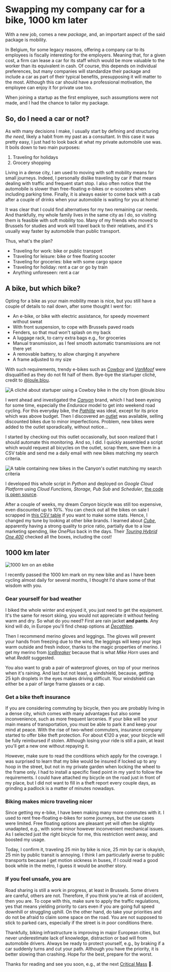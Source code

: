 # Swapping my company car for a bike, 1000 km later

With a new job, comes a new _package_, and, an important aspect of the said package is mobility.

In Belgium, for some legacy reasons, offering a company car to its employees is fiscally interesting for the employers. Meaning that, for a given cost, a firm can lease a car for its staff which would be more valuable to the worker than its equivalent in cash. Of course, this depends on individual preferences, but many companies will standardize their package and include a car as part of their typical benefits, presupposing it will matter to the most. Although this car should have a professional motivation, the employee can enjoy it for private use too.

When joining a startup as the first employee, such assumptions were not made, and I had the chance to tailor my package.

## So, do I need a car or not?

As with many decisions I make, I usually start by defining and structuring _the need_, likely a habit from my past as a consultant. In this case it was pretty easy, I just had to look back at what my private automobile use was. It boils down to two main purposes:

1. Traveling for holidays
2. Grocery shopping

Living in a dense city, I am used to moving with soft mobility means for small journeys. Indeed, I personally dislike traveling by car if that means dealing with traffic and frequent start stop. I also often notice that the automobile is slower than free-floating e-bikes or e-scooters when including parking time. Finally, it is always easier to come back with a cab after a couple of drinks when your automobile is waiting for you at home!

It was clear that I could find alternatives for my two remaining car needs. And thankfully, my whole family lives in the same city as I do, so visiting them is feasible with soft mobility too. Many of my friends who moved to Brussels for studies and work will travel back to their relatives, and it's usually way faster by automobile than public transport.

Thus, what's the plan?

- Traveling for work: bike or public transport
- Traveling for leisure: bike or free floating scooter
- Traveling for groceries: bike with some cargo space
- Traveling for holiday: rent a car or go by train
- Anything unforeseen: rent a car

## A bike, but which bike?

Opting for a bike as your main mobility mean is nice, but you still have a couple of details to nail down, after some thought I went for:

- An e-bike, or bike with electric assistance, for speedy movement without sweat
- With front suspension, to cope with Brussels paved roads
- Fenders, so that mud won't splash on my back
- A luggage rack, to carry extra bags e.g., for groceries
- Manual transmission, as I feel smooth automatic transmissions are not there yet
- A removable battery, to allow charging it anywhere
- A frame adjusted to my size

With such requirements, trendy e-bikes such as [_Cowboy_](https://us.cowboy.com/) and [_VanMoof_](https://www.vanmoof.com/) were disqualified as they do not fit half of them. Bye-bye the startuper cliché, credit to [@loule.blou](https://www.instagram.com/p/CRbBJa_lm66/).

![A cliché about startuper using a Cowboy bike in the city from @loule.blou](/img/posts/startupeur-cowboy-en.jpg)

I went ahead and investigated the [_Canyon_](https://www.canyon.com/) brand, which I had been eyeing for some time, especially the _Endurace_ model to get into weekend road cycling. For this everyday bike, the [_Pathlite_](https://www.canyon.com/en-be/electric-bikes/electric-touring-bikes/pathlite-on/) was ideal, except for its price which was above budget. Then I discovered an [outlet](https://www.canyon.com/en-be/outlet-bikes/) was available, selling discounted bikes due to minor imperfections. Problem, new bikes were added to the outlet sporadically, without notice...

I started by checking out this outlet occasionally, but soon realized that I should automate this monitoring. And so, I did. I quickly assembled a script which would request all bicycles on the outlet, scrap them, save them in a CSV table and send me a daily email with new bikes matching my search criteria.

![A table containing new bikes in the Canyon's outlet matching my search criteria](/img/posts/canyon-monitor-table.jpg)

I developed this whole script in _Python_ and deployed on _Google Cloud Platform_ using _Cloud Functions, Storage, Pub Sub_ and _Scheduler_, [the code is open source](https://github.com/simonpicard/canyon-outlet-monitor).

After a couple of weeks, my dream _Canyon_ bicycle was still too expensive, even discounted up to 10%. You can check out all the bikes on sale I scrapped in [this CSV table](https://github.com/simonpicard/canyon-outlet-monitor/blob/main/data/canyon_monitor_bikes.csv) if you want to make some stats. Hence, I changed my tune by looking at other bike brands. I learned about [_Cube_](https://www.cube.eu/), apparently having a strong quality to price ratio, partially due to a low marketing spending, like _OnePlus_ back in the days. Their [_Touring Hybrid One 400_](https://www.cube.eu/2022/e-bikes/city-tour/on-road/touring-hybrid/cube-touring-hybrid-one-400-greynblue/) checked all the boxes, including the cost!

## 1000 km later

![1000 km on an ebike](/img/posts/ebike-1000-km.jpg)

I recently passed the 1000 km mark on my new bike and as I have been cycling almost daily for several months, I thought I'd share some of that wisdom with you.

### Gear yourself for bad weather

I biked the whole winter and enjoyed it, you just need to get the equipment. It's the same for resort skiing, you would not appreciate it without feeling warm and dry. So what do you need? First are rain jacket **and pants**. Any kind will do, in Europe you'll find cheap options at [_Decathlon_](https://www.decathlon.com/).

Then I recommend merino gloves and leggings. The gloves will prevent your hands from freezing due to the wind, the leggings will keep your legs warm outside and fresh indoor, thanks to the magic properties of merino. I get my merino from [_IceBreaker_](https://www.icebreaker.com/) because that is what _Mike Horn_ uses and what _Reddit_ suggested.

You also want to grab a pair of waterproof gloves, on top of your merinos when it's raining. And last but not least, a windshield, because, getting 25 kph droplets in the eyes makes driving difficult. Your windshield can either be a pair of large frame glasses or a cap.

### Get a bike theft insurance

If you are considering commuting by bicycle, then you are probably living in a dense city, which comes with many advantages but also some inconvenience, such as more frequent larcenies. If your bike will be your main means of transportation, you must be able to park it and keep your mind at peace. With the rise of two-wheel commuters, insurance company started to offer bike theft protection. For about €120 a year, your bicycle will be fully reimbursed if stolen. Although losing your ride is still a pain, at least you'll get a new one without repaying it.

However, make sure to read the conditions which apply for the coverage. I was surprised to learn that my bike would be insured if locked up to any hoop in the street, but not in my private garden when locking the wheel to the frame only. I had to install a specific fixed point in my yard to follow the requirements. I could have attached my bicycle on the road just in front of my place, but I did not want to fill in a theft report every couple days, as grinding a padlock is a matter of minutes nowadays.

### Biking makes micro traveling nicer

Since getting my e-bike, I have been making many more commutes with it. I used to rent free-floating e-bikes for some journeys, but the use cases were limited. Free floating options are pleasant yet will often be slightly unadapted, e.g., with some minor however inconvenient mechanical issues. As I selected just the right bicycle for me, this restriction went away, and boosted my usage.

Today, I confirm it, traveling 25 min by bike is nice, 25 min by car is okayish, 25 min by public transit is annoying. I think I am particularly averse to public transports because I get motion sickness in buses, if I could read a good book while in the metro, I guess it would be another story.

### If you feel unsafe, you are

Road sharing is still a work in progress, at least in Brussels. Some drivers are careful, others are not. Therefore, if you think you're at risk of accident, then you are. To cope with this, make sure to apply the traffic regulations, yes that means yielding priority to cars even if you are going full speed downhill or struggling uphill. On the other hand, do take your priorities and do not be afraid to claim some space on the road. You are not supposed to stick to parked cars, especially if the street is in poor conditions there.

Thankfully, biking infrastructure is improving in major European cities, but never underestimate lack of knowledge, distraction or bad will from automobile drivers. Always be ready to protect yourself, e.g., by braking if a car suddenly turns and cut your path. Although you have the priority, it is better slowing than crashing. Hope for the best, prepare for the worst.

Thanks for reading and see you soon, e.g., at the next [Critical Mass](http://www.critical-mass.be/) 🚴.
